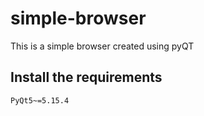 # simple-browser
This is a simple browser created using pyQT

## Install the requirements
```
PyQt5~=5.15.4
```
